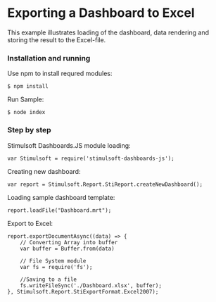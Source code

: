 # Exporting a Dashboard to Excel

This example illustrates loading of the dashboard, data rendering and storing the result to the Excel-file.

### Installation and running
Use npm to install requred modules:

    $ npm install
    
Run Sample:

    $ node index

### Step by step
Stimulsoft Dashboards.JS module loading:

    var Stimulsoft = require('stimulsoft-dashboards-js');

Creating new dashboard:

    var report = Stimulsoft.Report.StiReport.createNewDashboard();

Loading sample dashboard template:

    report.loadFile("Dashboard.mrt");

Export to Excel:

    report.exportDocumentAsync((data) => {
        // Converting Array into buffer
        var buffer = Buffer.from(data)

        // File System module
        var fs = require('fs');

        //Saving to a file
        fs.writeFileSync('./Dashboard.xlsx', buffer);
    }, Stimulsoft.Report.StiExportFormat.Excel2007);


